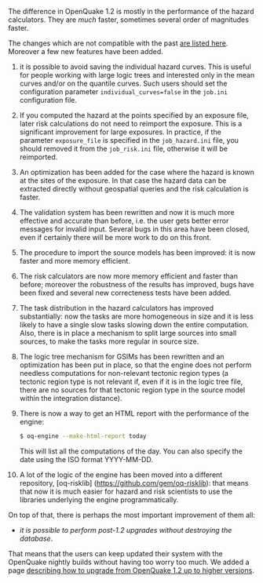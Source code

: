 The difference in OpenQuake 1.2 is mostly in the performance of the hazard calculators.
They are *much* faster, sometimes several order of magnitudes faster. 

The changes which are not compatible with the past [are listed here](Incompatible-changes-between-OpenQuake-1.0-and-1.2.md).
Moreover a few new features have been added.

1. it is possible to avoid saving the individual hazard curves. This is useful for people working
   with large logic trees and interested only in the mean curves and/or on the quantile curves.
   Such users should set the configuration parameter `individual_curves=false` in the `job.ini`
   configuration file.

2. If you computed the hazard at the points specified by an exposure file, later risk calculations
   do not need to reimport the exposure. This is a significant improvement for large exposures.
   In practice, if the parameter `exposure_file` is specified in the `job_hazard.ini` file, you
   should removed it from the `job_risk.ini` file, otherwise it will be reimported.

3. An optimization has been added for the case where the hazard is known at the sites of the exposure.
   In that case the hazard data can be extracted directly without geospatial queries and the risk
   calculation is faster.

4. The validation system has been rewritten and now it is much more effective and accurate than before,
   i.e. the user gets better error messages for invalid input. Several bugs in this area have been
   closed, even if certainly there will be more work to do on this front.

5. The procedure to import the source models has been improved: it is now faster and more memory efficient.

6. The risk calculators are now more memory efficient and faster than before; moreover the robustness of
   the results has improved, bugs have been fixed and several new correcteness tests have been added.

7. The task distribution in the hazard calculators has improved substantially: now the tasks are more
   homogeneous in size and it is less likely to have a single slow tasks slowing down the
   entire computation. Also, there is in place a mechanism to split large sources into small sources,
   to make the tasks more regular in source size.

8. The logic tree mechanism for GSIMs has been rewritten and an optimization has been put in place,
   so that the engine does not perform needless computations for non-relevant tectonic region types
   (a tectonic region type is not relevant if, even if it is in the logic tree file, there are no
   sources for that tectonic region type in the source model within the integration distance).

9. There is now a way to get an HTML report with the performance of the engine:

   ```bash
   $ oq-engine --make-html-report today
   ```

   This will list all the computations of the day. You can also specify the date using the ISO format
   YYYY-MM-DD.

10. A lot of the logic of the engine has been moved into a different repository, [oq-risklib]
   (https://github.com/gem/oq-risklib): that means that now it is much easier for hazard and risk
   scientists to use the libraries underlying the engine programmatically.
 
On top of that, there is perhaps the most important improvement of them all:

- *it is possible to perform post-1.2 upgrades without destroying the database*.

That means that the users can keep updated their system with the OpenQuake nightly builds without 
having too worry too much. We added a page [describing how to upgrade from OpenQuake 1.2 up to higher versions](How-to-upgrade-an-OpenQuake-1.2-database.md).
